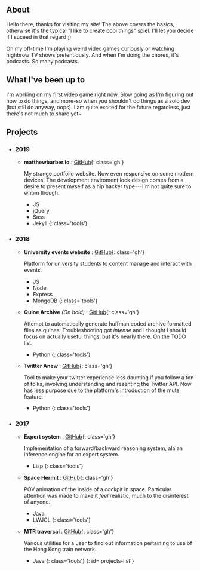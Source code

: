 ## About

Hello there, thanks for visiting my site! The above covers the basics, otherwise it's the typical "I like to create cool things" spiel. I'll let you decide if I suceed in that regard ;)

On my off-time I'm playing weird video games curiously or watching highbrow TV shows pretentiously. And when I'm doing the chores, it's podcasts. So many podcasts.

## What I've been up to

I'm working on my first video game right now. Slow going as I'm figuring out how to do things, and more-so when you shouldn't do things as a solo dev (but still do anyway, oops). I am quite excited for the future regardless, just there's not much to share yet~

## Projects

* ### 2019
  * **matthewbarber.io**
    : [GitHub](https://github.com/Honno/Honno.github.io){: class='gh'}

    My strange portfolio website. Now even responsive on some modern devices! The development enviroment look design comes from a desire to present myself as a hip hacker type---I'm not quite sure to whom though.
    
    * JS
    * jQuery
    * Sass
    * Jekyll
    {: class='tools'}
 
* ### 2018
  * **University events website**
    : [GitHub](https://github.com/Honno/events-site){: class='gh'}
  
    Platform for university students to content manage and interact with events.
    
    * JS
    * Node
    * Express
    * MongoDB
    {: class='tools'}
  
  * **Quine Archive** *(On hold)*
    : [GitHub](https://github.com/Honno/quine-archive){: class='gh'}
    
    Attempt to automatically generate huffman coded archive formatted files as quines. Troubleshooting got *intense* and I thought I should focus on actually useful things, but it's nearly there. On the TODO list.
  
    * Python
    {: class='tools'}
  
  * **Twitter Anew**
    : [GitHub](https://github.com/Honno/twitter-anew){: class='gh'}
    
    Tool to make your twitter experience less daunting if you follow a ton of folks, involving understanding and resenting the Twitter API. Now has less purpose due to the platform's introduction of the mute feature.

    * Python
    {: class='tools'}

* ### 2017
  * **Expert system** 
    : [GitHub](https://github.com/Honno/intro-to-ai-labs/blob/master/8/expert.lisp){: class='gh'}
    
    Implementation of a forward/backward reasoning system, ala an inference engine for an expert system.
    
    * Lisp
    {: class='tools'}
    
  * **Space Hermit**
    : [GitHub](https://github.com/Honno/space-hermit){: class='gh'}
    
    POV animation of the inside of a cockpit in space. Particular attention was made to make it *feel* realistic, much to the disinterest of anyone.
    
    * Java
    * LWJGL
    {: class='tools'}
    
  * **MTR traversal**
    : [GitHub](https://github.com/Honno/mtr-traversal){: class='gh'}

    Various utilities for a user to find out information pertaining to use of the Hong Kong train network.
    
    * Java
    {: class='tools'}
{: id='projects-list'}
